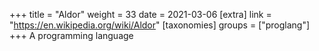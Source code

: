 +++
title = "Aldor"
weight = 33
date = 2021-03-06
[extra]
link = "https://en.wikipedia.org/wiki/Aldor"
[taxonomies]
groups = ["proglang"]
+++
A programming language

